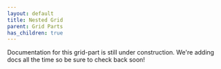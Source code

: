 ```yaml
---
layout: default
title: Nested Grid
parent: Grid Parts
has_children: true
---
```


Documentation for this grid-part is still under construction. We're adding docs all the time so be sure to check back soon!